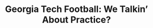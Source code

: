 ---
layout: post
title: "Georgia Tech Football: We Talkin’ About Practice?"
description: "Channeling Allen Iverson for yet another open practice..."
permalink: https://www.fromtherumbleseat.com/georgia-tech-football/2021/4/19/22391122/georgia-tech-football-we-talkin-about-practice-allen-iverson-spring-ncaa-cfp-atlanta-open-practice
---